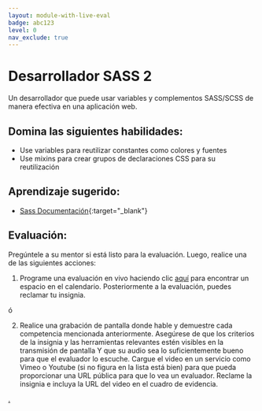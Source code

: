 ```yaml
---
layout: module-with-live-eval
badge: abc123
level: 0
nav_exclude: true
---
```

# Desarrollador SASS 2

Un desarrollador que puede usar variables y complementos SASS/SCSS de manera efectiva en una aplicación web.

## Domina las siguientes habilidades:

- Use variables para reutilizar constantes como colores y fuentes
- Use mixins para crear grupos de declaraciones CSS para su reutilización

## Aprendizaje sugerido:

- [Sass Documentación](https://sass-lang.com/){:target="\_blank"}

## Evaluación:

Pregúntele a su mentor si está listo para la evaluación. Luego, realice una de las siguientes acciones:

1. Programe una evaluación en vivo haciendo clic [aquí](https://webdev.codex.academy/mastery-eval-3?badge=Z-klvrJhRqeKklycobm89Q) para encontrar un espacio en el calendario. Posteriormente a la evaluación, puedes reclamar tu insignia.

ó

2. Realice una grabación de pantalla donde hable y demuestre cada competencia mencionada anteriormente. Asegúrese de que los criterios de la insignia y las herramientas relevantes estén visibles en la transmisión de pantalla Y que su audio sea lo suficientemente bueno para que el evaluador lo escuche. Cargue el video en un servicio como Vimeo o Youtube (si no figura en la lista está bien) para que pueda proporcionar una URL pública para que lo vea un evaluador. Reclame la insignia e incluya la URL del video en el cuadro de evidencia.

[.](level-3)

